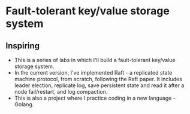 # Fault-tolerant key/value storage system

## Inspiring
- This is a series of labs in which I'll build a fault-tolerant key/value storage system.
- In the current version, I've implemented Raft - a replicated state machine protocol, from scratch, following the Raft paper. It includes leader election, replicate log, save persistent state and read it after a node fail/restart, and log compaction.
- This is also a project where I practice coding in a new language - Golang.